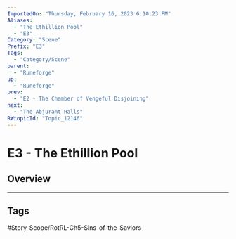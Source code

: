 ```yaml
---
ImportedOn: "Thursday, February 16, 2023 6:10:23 PM"
Aliases:
  - "The Ethillion Pool"
  - "E3"
Category: "Scene"
Prefix: "E3"
Tags:
  - "Category/Scene"
parent:
  - "Runeforge"
up:
  - "Runeforge"
prev:
  - "E2 - The Chamber of Vengeful Disjoining"
next:
  - "The Abjurant Halls"
RWtopicId: "Topic_12146"
---
```

# E3 - The Ethillion Pool
## Overview

---
## Tags
#Story-Scope/RotRL-Ch5-Sins-of-the-Saviors

